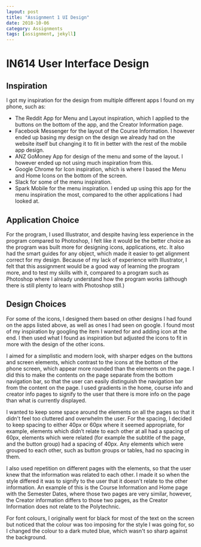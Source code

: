 ```yaml
---
layout: post
title: "Assignment 1 UI Design"
date: 2018-10-06
category: Assignments
tags: [assignment, jekyll]
---
```

# IN614 User Interface Design

## Inspiration

I got my inspiration for the design from multiple different apps I found on my phone, such as:
-	The Reddit App for Menu and Layout inspiration, which I applied to the buttons on the bottom of the app, and the Creator Information page.
-	Facebook Messenger for the layout of the Course Information. I however ended up basing my design on the design we already had on the website itself but changing it to fit in better with the rest of the mobile app design.
-	ANZ GoMoney App for design of the menu and some of the layout. I however ended up not using much inspiration from this.
-	Google Chrome for Icon inspiration, which is where I based the Menu and Home Icons on the bottom of the screen.
-	Slack for some of the menu inspiration.
-	Spark Mobile for the menu inspiration. I ended up using this app for the menu inspiration the most, compared to the other applications I had looked at.

## Application Choice

For the program, I used Illustrator, and despite having less experience in the program compared to Photoshop, I felt like it would be the better choice as the program was built more for designing icons, applications, etc.
It also had the smart guides for any object, which made it easier to get alignment correct for my design.
Because of my lack of experience with Illustrator, I felt that this assignment would be a good way of learning the program more, and to test my skills with it, compared to a program such as Photoshop where I already understand how the program works (although there is still plenty to learn with Photoshop still.)

## Design Choices

For some of the icons, I designed them based on other designs I had found on the apps listed above, as well as ones I had seen on google. I found most of my inspiration by googling the item I wanted for and adding icon at the end. I then used what I found as inspiration but adjusted the icons to fit in more with the design of the other icons.

I aimed for a simplistic and modern look, with sharper edges on the buttons and screen elements, which contrast to the icons at the bottom of the phone screen, which appear more rounded than the elements on the page. I did this to make the contents on the page separate from the bottom navigation bar, so that the user can easily distinguish the navigation bar from the content on the page.
I used gradients in the home, course info and creator info pages to signify to the user that there is more info on the page than what is currently displayed.

I wanted to keep some space around the elements on all the pages so that it didn't feel too cluttered and overwhelm the user. For the spacing, I decided to keep spacing to either 40px or 60px where it seemed appropriate, for example, elements which didn’t relate to each other at all had a spacing of 60px, elements which were related (for example the subtitle of the page, and the button group) had a spacing of 40px. Any elements which were grouped to each other, such as button groups or tables, had no spacing in them.

I also used repetition on different pages with the elements, so that the user knew that the information was related to each other. I made it so when the style differed it was to signify to the user that it doesn't relate to the other information. An example of this is the Course Information and Home page with the Semester Dates, where those two pages are very similar, however, the Creator information differs to those two pages, as the Creator Information does not relate to the Polytechnic.

For font colours, I originally went for black for most of the text on the screen but noticed that the colour was too imposing for the style I was going for, so I changed the colour to a dark muted blue, which wasn't so sharp against the background. 
